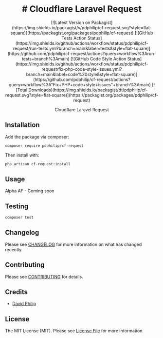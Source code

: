 <div align="center">
    <h1>
        # Cloudflare Laravel Request
    </h1>
    <p>
        [![Latest Version on Packagist](https://img.shields.io/packagist/v/pdphilip/cf-request.svg?style=flat-square)](https://packagist.org/packages/pdphilip/cf-request) [![GitHub Tests Action Status](https://img.shields.io/github/actions/workflow/status/pdphilip/cf-request/run-tests.yml?branch=main&label=tests&style=flat-square)](https://github.com/pdphilip/cf-request/actions?query=workflow%3Arun-tests+branch%3Amain) [![GitHub Code Style Action Status](https://img.shields.io/github/actions/workflow/status/pdphilip/cf-request/fix-php-code-style-issues.yml?branch=main&label=code%20style&style=flat-square)](https://github.com/pdphilip/cf-request/actions?query=workflow%3A"Fix+PHP+code+style+issues"+branch%3Amain) [![Total Downloads](https://img.shields.io/packagist/dt/pdphilip/cf-request.svg?style=flat-square)](https://packagist.org/packages/pdphilip/cf-request)
    </p>
    <p>
        Cloudflare Laravel Request    
    </p>
</div>

## Installation

Add the package via composer:

```bash
composer require pdphilip/cf-request
```

Then install with:

```bash
php artisan cf-request:install
```

## Usage

Alpha AF - Coming soon

## Testing

```bash
composer test
```

## Changelog

Please see [CHANGELOG](CHANGELOG.md) for more information on what has changed recently.

## Contributing

Please see [CONTRIBUTING](CONTRIBUTING.md) for details.

## Credits

- [David Philip](https://github.com/pdphilip)

## License

The MIT License (MIT). Please see [License File](LICENSE.md) for more information.
